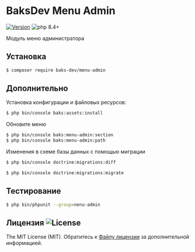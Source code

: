 # BaksDev Menu Admin

[![Version](https://img.shields.io/badge/version-7.2.4-blue)](https://github.com/baks-dev/menu-admin/releases)
![php 8.4+](https://img.shields.io/badge/php-min%208.4-red.svg)

Модуль меню администратора

## Установка

``` bash
$ composer require baks-dev/menu-admin
```

## Дополнительно

Установка конфигурации и файловых ресурсов:

``` bash
$ php bin/console baks:assets:install
```

Обновите меню


``` bash
$ php bin/console baks:menu-admin:section
$ php bin/console baks:menu-admin:path

```

Изменения в схеме базы данных с помощью миграции

``` bash
$ php bin/console doctrine:migrations:diff

$ php bin/console doctrine:migrations:migrate
```

## Тестирование

``` bash
$ php bin/phpunit --group=nenu-admin
```

## Лицензия ![License](https://img.shields.io/badge/MIT-green)

The MIT License (MIT). Обратитесь к [Файлу лицензии](LICENSE.md) за дополнительной информацией.

